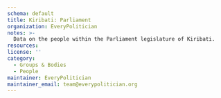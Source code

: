 ```yaml
---
schema: default
title: Kiribati: Parliament
organization: EveryPolitician
notes: >-
  Data on the people within the Parliament legislature of Kiribati.
resources:
license: ''
category:
  - Groups & Bodies
  - People
maintainer: EveryPolitician
maintainer_email: team@everypolitician.org
---
```

